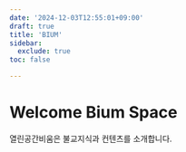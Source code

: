 ```yaml
---
date: '2024-12-03T12:55:01+09:00'
draft: true
title: 'BIUM'
sidebar:
  exclude: true
toc: false

---
```

# Welcome Bium Space
열린공간비움은 불교지식과 컨텐츠를 소개합니다.